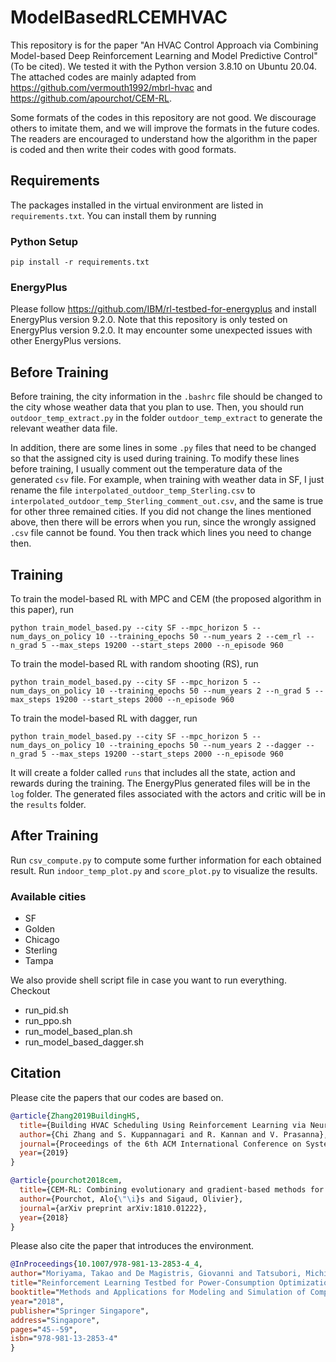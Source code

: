 # ModelBasedRLCEMHVAC
This repository is for the paper "An HVAC Control Approach via Combining Model-based Deep Reinforcement Learning and Model Predictive Control" (To be cited). We tested it with the Python version 3.8.10 on Ubuntu 20.04. The attached codes are mainly adapted from https://github.com/vermouth1992/mbrl-hvac and 
https://github.com/apourchot/CEM-RL. 

Some formats of the codes in this repository are not good. We discourage others to imitate them, and we will improve the formats in the future codes. The readers are encouraged to understand how the algorithm in the paper is coded and then write their codes with good formats. 

## Requirements

The packages installed in the virtual environment are listed in ```requirements.txt```. You can install them by running

### Python Setup

```setup
pip install -r requirements.txt
```

### EnergyPlus
Please follow https://github.com/IBM/rl-testbed-for-energyplus and install EnergyPlus version 9.2.0. Note that this repository is only tested on EnergyPlus version 9.2.0. It may encounter some unexpected issues with other EnergyPlus versions. 

## Before Training
Before training, the city information in the ```.bashrc``` file should be changed to the city whose weather data that you plan to use. Then, you should run ```outdoor_temp_extract.py``` in the folder ```outdoor_temp_extract``` to generate the relevant weather data file. 

In addition, there are some lines in some ```.py``` files that need to be changed so that the assigned city is used during training. To modify these lines before training, I usually comment out the temperature data of the generated ```csv``` file. For example, when training with weather data in SF, I just rename the file ```interpolated_outdoor_temp_Sterling.csv``` to ```interpolated_outdoor_temp_Sterling_comment_out.csv```, and the same is true for other three remained cities. If you did not change the lines mentioned above, then there will be errors when you run, since the wrongly assigned ```.csv``` file cannot be found. You then track which lines you need to change then. 

## Training

To train the model-based RL with MPC and CEM (the proposed algorithm in this paper), run
```train
python train_model_based.py --city SF --mpc_horizon 5 --num_days_on_policy 10 --training_epochs 50 --num_years 2 --cem_rl --n_grad 5 --max_steps 19200 --start_steps 2000 --n_episode 960
```

To train the model-based RL with random shooting (RS), run

```train
python train_model_based.py --city SF --mpc_horizon 5 --num_days_on_policy 10 --training_epochs 50 --num_years 2 --n_grad 5 --max_steps 19200 --start_steps 2000 --n_episode 960
```

To train the model-based RL with dagger, run

```train
python train_model_based.py --city SF --mpc_horizon 5 --num_days_on_policy 10 --training_epochs 50 --num_years 2 --dagger --n_grad 5 --max_steps 19200 --start_steps 2000 --n_episode 960
```

It will create a folder called ``runs`` that includes all the state, action and rewards during the training.
The EnergyPlus generated files will be in the ``log`` folder. 
The generated files associated with the actors and critic will be in the ```results``` folder. 

## After Training 

Run ```csv_compute.py``` to compute some further information for each obtained result. 
Run ```indoor_temp_plot.py``` and ```score_plot.py``` to visualize the results. 

### Available cities
- SF
- Golden
- Chicago
- Sterling
- Tampa 

We also provide shell script file in case you want to run everything. Checkout
- run_pid.sh
- run_ppo.sh
- run_model_based_plan.sh
- run_model_based_dagger.sh

## Citation
Please cite the papers that our codes are based on. 

```bib
@article{Zhang2019BuildingHS,
  title={Building HVAC Scheduling Using Reinforcement Learning via Neural Network Based Model Approximation},
  author={Chi Zhang and S. Kuppannagari and R. Kannan and V. Prasanna},
  journal={Proceedings of the 6th ACM International Conference on Systems for Energy-Efficient Buildings, Cities, and Transportation},
  year={2019}
}
```

```bib
@article{pourchot2018cem,
  title={CEM-RL: Combining evolutionary and gradient-based methods for policy search},
  author={Pourchot, Alo{\"\i}s and Sigaud, Olivier},
  journal={arXiv preprint arXiv:1810.01222},
  year={2018}
}
```

Please also cite the paper that introduces the environment.

```bib
@InProceedings{10.1007/978-981-13-2853-4_4,
author="Moriyama, Takao and De Magistris, Giovanni and Tatsubori, Michiaki and Pham, Tu-Hoa and Munawar, Asim and Tachibana, Ryuki",
title="Reinforcement Learning Testbed for Power-Consumption Optimization",
booktitle="Methods and Applications for Modeling and Simulation of Complex Systems",
year="2018",
publisher="Springer Singapore",
address="Singapore",
pages="45--59",
isbn="978-981-13-2853-4"
}
```
